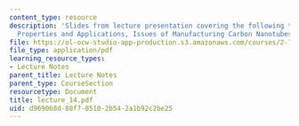 ```yaml
---
content_type: resource
description: 'Slides from lecture presentation covering the following topics: Synthesis,
  Properties and Applications, Issues of Manufacturing Carbon Nanotubes.'
file: https://ol-ocw-studio-app-production.s3.amazonaws.com/courses/2-76-multi-scale-system-design-fall-2004/d969068d88f785102b542a1b92c2be25_lecture_14.pdf
file_type: application/pdf
learning_resource_types:
- Lecture Notes
parent_title: Lecture Notes
parent_type: CourseSection
resourcetype: Document
title: lecture_14.pdf
uid: d969068d-88f7-8510-2b54-2a1b92c2be25
---
```

